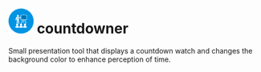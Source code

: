 # <img src="https://github.com/ruipoliveira/countdowner/blob/master/resources/logo-final.png" width="50"> countdowner

Small presentation tool that displays a countdown watch and changes the background color to enhance perception of time. 



